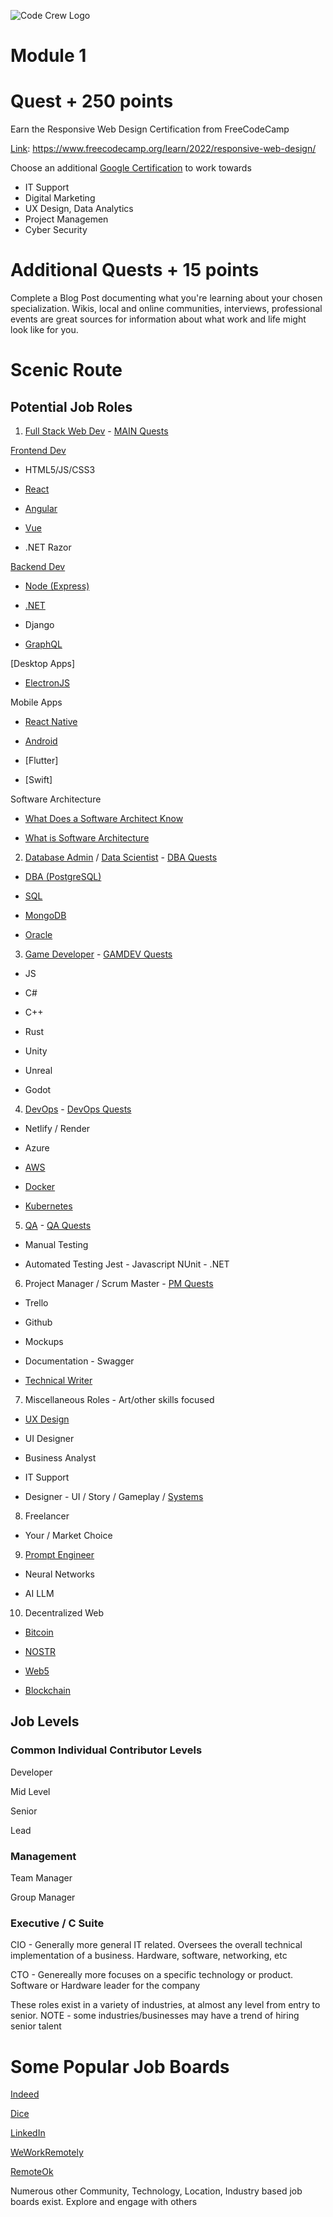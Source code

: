 ![Code Crew Logo](/Imgs/codecrewlogo.png  "image_tooltip")

# Module 1

# Quest + 250 points

Earn the Responsive Web Design Certification from FreeCodeCamp 

[Link](https://www.freecodecamp.org/learn/2022/responsive-web-design/): https://www.freecodecamp.org/learn/2022/responsive-web-design/

Choose an additional [Google Certification](https://grow.google/certificates/) to work towards 

- IT Support
- Digital Marketing
- UX Design, Data Analytics
- Project Managemen
- Cyber Security

# Additional Quests + 15 points

Complete a Blog Post documenting what you're learning about your chosen specialization. 
Wikis, local and online communities, interviews, professional events are great sources for information about what work and life might look like for you. 


# Scenic Route

## Potential Job Roles

1) [Full Stack Web Dev](https://roadmap.sh/full-stack) - [MAIN Quests](/Side_Quests/Module_1/MAIN/)

[Frontend Dev](https://roadmap.sh/frontend)

- HTML5/JS/CSS3

- [React](https://roadmap.sh/react)

- [Angular](https://roadmap.sh/angular)

- [Vue](https://roadmap.sh/vue)

- .NET Razor

[Backend Dev](https://roadmap.sh/backend)

- [Node (Express)](https://roadmap.sh/nodejs)

- [.NET](https://roadmap.sh/aspnet-core)

- Django

- [GraphQL](https://roadmap.sh/graphql)

[Desktop Apps]

- [ElectronJS](https://www.electronjs.org/)

Mobile Apps

- [React Native](https://roadmap.sh/react-native)

- [Android](https://roadmap.sh/android)

- [Flutter]

- [Swift]

Software Architecture

- [What Does a Software Architect Know](https://roadmap.sh/software-architect)

- [What is Software Architecture](https://roadmap.sh/software-design-architecture)
    

2) [Database Admin](https://roadmap.sh/postgresql-dba) / [Data Scientist](https://roadmap.sh/ai-data-scientist) - [DBA Quests](/Side_Quests/Module_1/DBA/)

- [DBA (PostgreSQL)](https://roadmap.sh/postgresql-dba)

- [SQL](https://roadmap.sh/sql)

- [MongoDB](https://roadmap.sh/mongodb)

- [Oracle](https://docs.oracle.com/en/database/oracle/oracle-database/21/cncpt/introduction-to-oracle-database.html#GUID-A42A6EF0-20F8-4F4B-AFF7-09C100AE581E)

3) [Game Developer](https://roadmap.sh/game-developer) - [GAMDEV Quests](/Side_Quests/Module_1/GAMEDEV/)

- JS

- C#

- C++

- Rust

- Unity

- Unreal

- Godot

4) [DevOps](https://roadmap.sh/devops) - [DevOps Quests](/Side_Quests/Module_1/DEVOPS/)

- Netlify / Render

- Azure

- [AWS](https://roadmap.sh/best-practices/aws)

- [Docker](https://roadmap.sh/docker)

- [Kubernetes](https://roadmap.sh/kubernetes)

5) [QA](https://roadmap.sh/qa) - [QA Quests](/Side_Quests/Module_1/QA/)

- Manual Testing

- Automated Testing
    Jest - Javascript
    NUnit - .NET

6) Project Manager / Scrum Master - [PM Quests](/Side_Quests/Module_1/PM/)

- Trello

- Github

- Mockups

- Documentation - Swagger

- [Technical Writer](https://roadmap.sh/technical-writer)

7) Miscellaneous Roles - Art/other skills focused 

- [UX Design](https://roadmap.sh/ux-design)

- UI Designer

- Business Analyst

- IT Support

- Designer - UI / Story / Gameplay / [Systems](https://roadmap.sh/design-system)

8) Freelancer

- Your / Market Choice

9) [Prompt Engineer](https://roadmap.sh/prompt-engineering)

- Neural Networks

- AI LLM


10) Decentralized Web

- [Bitcoin]()

- [NOSTR]()

- [Web5]()

- [Blockchain](https://roadmap.sh/blockchain)

## Job Levels

### Common Individual Contributor Levels

Developer

Mid Level

Senior

Lead

### Management 

Team Manager

Group Manager

### Executive / C Suite

CIO - Generally more general IT related. Oversees the overall technical implementation of a business. Hardware, software, networking, etc

CTO - Genereally more focuses on a specific technology or product. Software or Hardware leader for the company



These roles exist in a variety of industries, at almost any level from entry to senior.
NOTE - some industries/businesses may have a trend of hiring senior talent

# Some Popular Job Boards

[Indeed](https://www.indeed.com/)

[Dice](https://www.dice.com/)

[LinkedIn](https://www.linkedin.com/)

[WeWorkRemotely](https://weworkremotely.com/)

[RemoteOk](https://remoteok.com/)

Numerous other Community, Technology, Location, Industry based job boards exist. Explore and engage with others 


